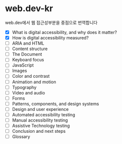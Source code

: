 # web.dev-kr

web.dev에서 웹 접근성부분을 중점으로 번역합니다

- [x] What is digital accessibility, and why does it matter?
- [x] How is digital accessibility measured?
- [ ] ARIA and HTML
- [ ] Content structure
- [ ] The Document
- [ ] Keyboard focus
- [ ] JavaScript
- [ ] Images
- [ ] Color and contrast
- [ ] Animation and motion
- [ ] Typography
- [ ] Video and audio
- [ ] Forms
- [ ] Patterns, components, and design systems
- [ ] Design and user experience
- [ ] Automated accessibility testing
- [ ] Manual accessibility testing
- [ ] Assistive Technology testing
- [ ] Conclusion and next steps
- [ ] Glossary
